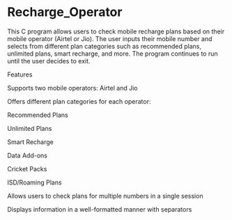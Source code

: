 # Recharge_Operator

This C program allows users to check mobile recharge plans based on their mobile operator (Airtel or Jio). The user inputs their mobile number and selects from different plan categories such as recommended plans, unlimited plans, smart recharge, and more. The program continues to run until the user decides to exit.

Features

Supports two mobile operators: Airtel and Jio

Offers different plan categories for each operator:

Recommended Plans

Unlimited Plans

Smart Recharge

Data Add-ons

Cricket Packs

ISD/Roaming Plans

Allows users to check plans for multiple numbers in a single session

Displays information in a well-formatted manner with separators
